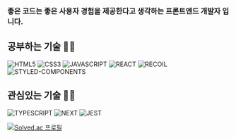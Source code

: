 ### 좋은 코드는 좋은 사용자 경험을 제공한다고 생각하는 프론트엔드 개발자 입니다.

<h2>공부하는 기술 🧑‍💻</h2>

![HTML5](https://img.shields.io/badge/HTML5-orange?style=flat&logo=html5&logoColor=white)
![CSS3](https://img.shields.io/badge/CSS3-blue?style=flat&logo=css3)
![JAVASCRIPT](https://img.shields.io/badge/JAVASCRIPT-yellow?style=flat&logo=javascript&logoColor=black)
![REACT](https://img.shields.io/badge/REACT-blue?style=flat&logo=react&logoColor=skyblue)
![RECOIL](https://img.shields.io/badge/RECOIL-skyblue?style=flat&logo=recoil&logoColor=purple)
![STYLED-COMPONENTS](https://img.shields.io/badge/STYLED_COMPONENTS-pink?style=flat&logo=styled-components&logoColor=white)

<h2>관심있는 기술 🧑‍💻</h2>

![TYPESCRIPT](https://img.shields.io/badge/TYPESCRIPT-blue?style=flat&logo=typescript&logoColor=white)
![NEXT](https://img.shields.io/badge/NEXT-black?style=flat&logo=next.js&logoColor=white)
![JEST](https://img.shields.io/badge/JEST-red?style=flat&logo=jest&logoColor=white)



[![Solved.ac 프로필](http://mazassumnida.wtf/api/v2/generate_badge?boj=wns2252)](https://solved.ac/wns2252)

